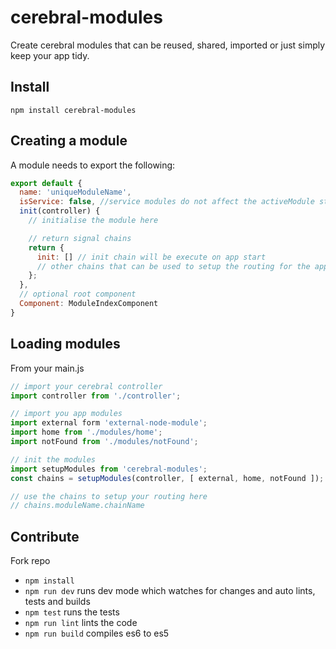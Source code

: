 # cerebral-modules

Create cerebral modules that can be reused, shared, imported or just simply keep your app tidy.

## Install

```
npm install cerebral-modules
```

## Creating a module

A module needs to export the following:

```js
export default {
  name: 'uniqueModuleName',
  isService: false, //service modules do not affect the activeModule state
  init(controller) {
    // initialise the module here

    // return signal chains
    return {
      init: [] // init chain will be execute on app start
      // other chains that can be used to setup the routing for the app
    };
  },
  // optional root component
  Component: ModuleIndexComponent
}
```

## Loading modules

From your main.js

```js
// import your cerebral controller
import controller from './controller';

// import you app modules
import external form 'external-node-module';
import home from './modules/home';
import notFound from './modules/notFound';

// init the modules
import setupModules from 'cerebral-modules';
const chains = setupModules(controller, [ external, home, notFound ]);

// use the chains to setup your routing here
// chains.moduleName.chainName
```

## Contribute

Fork repo

* `npm install`
* `npm run dev` runs dev mode which watches for changes and auto lints, tests and builds
* `npm test` runs the tests
* `npm run lint` lints the code
* `npm run build` compiles es6 to es5
